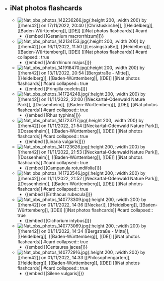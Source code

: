 - ## iNat photos flashcards
	- ![iNat_obs_photos_142236266.jpg](../assets/iNat_photos/iNat_obs_photos_142236266.jpg){:height 200, :width 200}
	  by [[rhem42]] on 17/11/2022, 20:40 
	  [[Christuskirche]], [[Heidelberg]], [[Baden-Württemberg]], [[DE]]
	  [[iNat photos flashcards]] #card
		- {{embed [[Geranium macrorrhizum]]}}
	- ![iNat_obs_photos_142134153.jpg](../assets/iNat_photos/iNat_obs_photos_142134153.jpg){:height 200, :width 200}
	  by [[rhem42]] on 16/11/2022, 11:50 
	  [[Lessingstraße]], [[Heidelberg]], [[Baden-Württemberg]], [[DE]]
	  [[iNat photos flashcards]] #card
	  collapsed:: true
		- {{embed [[Antirrhinum majus]]}}
	- ![iNat_obs_photos_141918470.jpg](../assets/iNat_photos/iNat_obs_photos_141918470.jpg){:height 200, :width 200}
	  by [[rhem42]] on 13/11/2022, 20:54 
	  [[Bergstraße - Mitte]], [[Heidelberg]], [[Baden-Württemberg]], [[DE]]
	  [[iNat photos flashcards]] #card
	  collapsed:: true
		- {{embed [[Fringilla coelebs]]}}
	- ![iNat_obs_photos_141724248.jpg](../assets/iNat_photos/iNat_obs_photos_141724248.jpg){:height 200, :width 200}
	  by [[rhem42]] on 11/11/2022, 22:00 
	  [[Neckartal-Odenwald Nature Park]], [[Dossenheim]], [[Baden-Württemberg]], [[DE]]
	  [[iNat photos flashcards]] #card
	  collapsed:: true
		- {{embed [[Rhus typhina]]}}
	- ![iNat_obs_photos_141723717.jpg](../assets/iNat_photos/iNat_obs_photos_141723717.jpg){:height 200, :width 200}
	  by [[rhem42]] on 11/11/2022, 21:54 
	  [[Neckartal-Odenwald Nature Park]], [[Dossenheim]], [[Baden-Württemberg]], [[DE]]
	  [[iNat photos flashcards]] #card
	  collapsed:: true
		- {{embed [[Linaria vulgaris]]}}
	- ![iNat_obs_photos_141723626.jpg](../assets/iNat_photos/iNat_obs_photos_141723626.jpg){:height 200, :width 200}
	  by [[rhem42]] on 11/11/2022, 21:53 
	  [[Neckartal-Odenwald Nature Park]], [[Dossenheim]], [[Baden-Württemberg]], [[DE]]
	  [[iNat photos flashcards]] #card
	  collapsed:: true
		- {{embed [[Campanula rotundifolia]]}}
	- ![iNat_obs_photos_141723546.jpg](../assets/iNat_photos/iNat_obs_photos_141723546.jpg){:height 200, :width 200}
	  by [[rhem42]] on 11/11/2022, 21:52 
	  [[Neckartal-Odenwald Nature Park]], [[Dossenheim]], [[Baden-Württemberg]], [[DE]]
	  [[iNat photos flashcards]] #card
	  collapsed:: true
		- {{embed [[Erithacus rubecula]]}}
	- ![iNat_obs_photos_140773309.jpg](../assets/iNat_photos/iNat_obs_photos_140773309.jpg){:height 200, :width 200}
	  by [[rhem42]] on 01/11/2022, 14:36 
	  [[Neckar]], [[Heidelberg]], [[Baden-Württemberg]], [[DE]]
	  [[iNat photos flashcards]] #card
	  collapsed:: true
		- {{embed [[Cichorium intybus]]}}
	- ![iNat_obs_photos_140773069.jpg](../assets/iNat_photos/iNat_obs_photos_140773069.jpg){:height 200, :width 200}
	  by [[rhem42]] on 01/11/2022, 14:34 
	  [[Bergstraße - Mitte]], [[Heidelberg]], [[Baden-Württemberg]], [[DE]]
	  [[iNat photos flashcards]] #card
	  collapsed:: true
		- {{embed [[Centaurea jacea]]}}
	- ![iNat_obs_photos_140772916.jpg](../assets/iNat_photos/iNat_obs_photos_140772916.jpg){:height 200, :width 200}
	  by [[rhem42]] on 01/11/2022, 14:33 
	  [[Philosophengarten]], [[Heidelberg]], [[Baden-Württemberg]], [[DE]]
	  [[iNat photos flashcards]] #card
	  collapsed:: true
		- {{embed [[Silene vulgaris]]}}